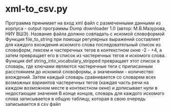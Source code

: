 # xml-to_csv.py

Программа принимает на вход xml файл с размеченными данными из корпуса - output программы Dump downloader 1.0 (автор: М.В.Мазурова, НИУ ВШЭ). 
Название файла должно совпадать с искомой словоформой
Функция file_to_string при помощи регулярных выражений составляет для каждого вхождения искомого слова последовательный список из словоформ, лексем и частеречных тегов в контекстном окне -2 - +4, а затем превращает его в список из частеречных тегов и искомого слова.
Функция def string_into_vocabulary_stripped превращает этот список в словарь, где ключами являются частеречные теги с приписанным расстоянием до искомой словоформы, а значениями - количество вхождений.
Затем каждый словарь сравнивается со словарем всех возможных вариантов частеречных тегов (каждая часть речи на каждом возможном месте в контекстном окне) и дописывает нули в недостающие значения
В конце концов, словарь для каждого искомого слова записывается в общую таблицу, которая в свою очередь записывается в csv файл
